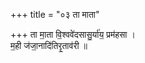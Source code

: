 +++
title = "०३ ता माता"

+++
ता मा॒ता वि॒श्ववे॑दसासु॒र्या॑य॒ प्रम॑हसा ।  
म॒ही ज॑जा॒नादि॑तिरृ॒ताव॑री ॥